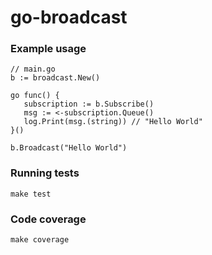 # go-broadcast

### Example usage
```
// main.go
b := broadcast.New()

go func() {
   subscription := b.Subscribe()
   msg := <-subscription.Queue()
   log.Print(msg.(string)) // "Hello World"
}()

b.Broadcast("Hello World")

```

### Running tests

```
make test
```

### Code coverage

```
make coverage
```
